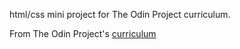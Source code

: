 html/css mini project for The Odin Project curriculum.

From The Odin Project's [curriculum](http://www.theodinproject.com/courses/web-development-101/lessons/html-css)
